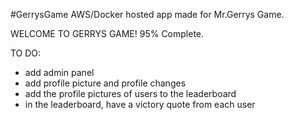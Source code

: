 #GerrysGame
AWS/Docker hosted app made for Mr.Gerrys Game.

WELCOME TO GERRYS GAME!
95% Complete.

TO DO:
  - add admin panel
  - add profile picture and profile changes
  - add the profile pictures of users to the leaderboard
  - in the leaderboard, have a victory quote from each user
